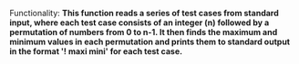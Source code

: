 Functionality: **This function reads a series of test cases from standard input, where each test case consists of an integer (n) followed by a permutation of numbers from 0 to n-1. It then finds the maximum and minimum values in each permutation and prints them to standard output in the format '! maxi mini' for each test case.**